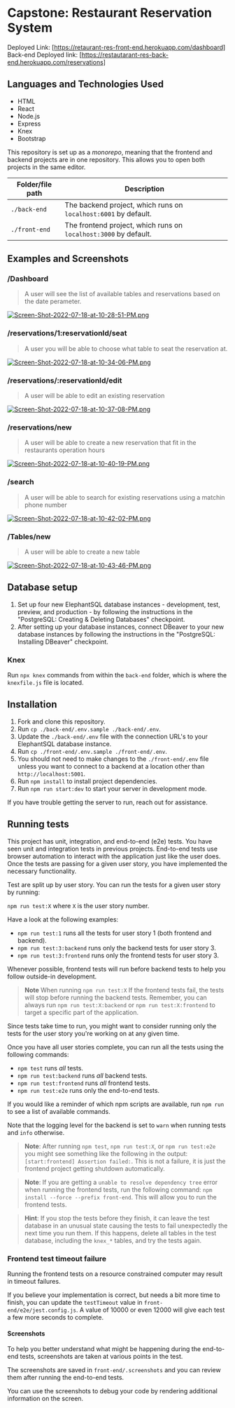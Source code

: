 # Capstone: Restaurant Reservation System

Deployed Link: [https://retaurant-res-front-end.herokuapp.com/dashboard]
Back-end Deployed link: [https://restautarant-res-back-end.herokuapp.com/reservations]

## Languages and Technologies Used

* HTML
* React
* Node.js
* Express
* Knex
* Bootstrap


This repository is set up as a *monorepo*, meaning that the frontend and backend projects are in one repository. This allows you to open both projects in the same editor.


| Folder/file path | Description                                                      |
| ---------------- | ---------------------------------------------------------------- |
| `./back-end`     | The backend project, which runs on `localhost:6001` by default.  |
| `./front-end`    | The frontend project, which runs on `localhost:3000` by default. |

## Examples and Screenshots
### /Dashboard

>A user will see the list of available tables and reservations based on the date perameter.


[![Screen-Shot-2022-07-18-at-10-28-51-PM.png](https://i.postimg.cc/zDwnpZpV/Screen-Shot-2022-07-18-at-10-28-51-PM.png)](https://postimg.cc/Sjs2NPBh)

### /reservations/1:reservationId/seat

>A user you will be able to choose what table to seat the reservation at.

[![Screen-Shot-2022-07-18-at-10-34-06-PM.png](https://i.postimg.cc/RV5vS2zQ/Screen-Shot-2022-07-18-at-10-34-06-PM.png)](https://postimg.cc/G9QWz7tH)

### /reservations/:reservationId/edit

>A user will be able to edit an existing reservation

[![Screen-Shot-2022-07-18-at-10-37-08-PM.png](https://i.postimg.cc/sDN9GPwc/Screen-Shot-2022-07-18-at-10-37-08-PM.png)](https://postimg.cc/zVTR9hmb)

### /reservations/new

>A user will be able to create a new reservation that fit in the restaurants operation hours

[![Screen-Shot-2022-07-18-at-10-40-19-PM.png](https://i.postimg.cc/0QhK2Z8M/Screen-Shot-2022-07-18-at-10-40-19-PM.png)](https://postimg.cc/G8JmXFTd)

### /search

>A user will be able to search for existing reservations using a matchin phone number

[![Screen-Shot-2022-07-18-at-10-42-02-PM.png](https://i.postimg.cc/P56x5KyX/Screen-Shot-2022-07-18-at-10-42-02-PM.png)](https://postimg.cc/tsxyr38w)

### /Tables/new

>A user will be able to create a new table

[![Screen-Shot-2022-07-18-at-10-43-46-PM.png](https://i.postimg.cc/xT6Yv8zg/Screen-Shot-2022-07-18-at-10-43-46-PM.png)](https://postimg.cc/XpBT3Vxy)

## Database setup

1. Set up four new ElephantSQL database instances - development, test, preview, and production - by following the instructions in the "PostgreSQL: Creating & Deleting Databases" checkpoint.
1. After setting up your database instances, connect DBeaver to your new database instances by following the instructions in the "PostgreSQL: Installing DBeaver" checkpoint.

### Knex

Run `npx knex` commands from within the `back-end` folder, which is where the `knexfile.js` file is located.

## Installation

1. Fork and clone this repository.
1. Run `cp ./back-end/.env.sample ./back-end/.env`.
1. Update the `./back-end/.env` file with the connection URL's to your ElephantSQL database instance.
1. Run `cp ./front-end/.env.sample ./front-end/.env`.
1. You should not need to make changes to the `./front-end/.env` file unless you want to connect to a backend at a location other than `http://localhost:5001`.
1. Run `npm install` to install project dependencies.
1. Run `npm run start:dev` to start your server in development mode.

If you have trouble getting the server to run, reach out for assistance.

## Running tests

This project has unit, integration, and end-to-end (e2e) tests. You have seen unit and integration tests in previous projects.
End-to-end tests use browser automation to interact with the application just like the user does.
Once the tests are passing for a given user story, you have implemented the necessary functionality.

Test are split up by user story. You can run the tests for a given user story by running:

`npm run test:X` where `X` is the user story number.

Have a look at the following examples:

- `npm run test:1` runs all the tests for user story 1 (both frontend and backend).
- `npm run test:3:backend` runs only the backend tests for user story 3.
- `npm run test:3:frontend` runs only the frontend tests for user story 3.

Whenever possible, frontend tests will run before backend tests to help you follow outside-in development.

> **Note** When running `npm run test:X` If the frontend tests fail, the tests will stop before running the backend tests. Remember, you can always run `npm run test:X:backend` or `npm run test:X:frontend` to target a specific part of the application.

Since tests take time to run, you might want to consider running only the tests for the user story you're working on at any given time.

Once you have all user stories complete, you can run all the tests using the following commands:

- `npm test` runs _all_ tests.
- `npm run test:backend` runs _all_ backend tests.
- `npm run test:frontend` runs _all_ frontend tests.
- `npm run test:e2e` runs only the end-to-end tests.

If you would like a reminder of which npm scripts are available, run `npm run` to see a list of available commands.

Note that the logging level for the backend is set to `warn` when running tests and `info` otherwise.

> **Note**: After running `npm test`, `npm run test:X`, or `npm run test:e2e` you might see something like the following in the output: `[start:frontend] Assertion failed:`. This is not a failure, it is just the frontend project getting shutdown automatically.

> **Note**: If you are getting a `unable to resolve dependency tree` error when running the frontend tests, run the following command: `npm install --force --prefix front-end`. This will allow you to run the frontend tests.

> **Hint**: If you stop the tests before they finish, it can leave the test database in an unusual state causing the tests to fail unexpectedly the next time you run them. If this happens, delete all tables in the test database, including the `knex_*` tables, and try the tests again.

### Frontend test timeout failure

Running the frontend tests on a resource constrained computer may result in timeout failures.

If you believe your implementation is correct, but needs a bit more time to finish, you can update the `testTimeout` value in `front-end/e2e/jest.config.js`. A value of 10000 or even 12000 will give each test a few more seconds to complete.

#### Screenshots

To help you better understand what might be happening during the end-to-end tests, screenshots are taken at various points in the test.

The screenshots are saved in `front-end/.screenshots` and you can review them after running the end-to-end tests.

You can use the screenshots to debug your code by rendering additional information on the screen.

